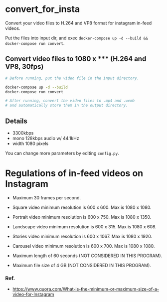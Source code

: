 # convert_for_insta
Convert your video files to H.264 and VP8 format for instagram in-feed videos.

Put the files into input dir, and exec `docker-compose up -d --build && docker-compose run convert`.


## Convert video files to 1080 x *** (H.264 and VP8, 30fps)

```bash
# Before running, put the video file in the input directory.

docker-compose up -d --build
docker-compose run convert

# After running, convert the video files to .mp4 and .wemb
# and automatically store them in the output directory.
```

## Details

- 3300kbps
- mono 128kbps audio w/ 44.1kHz
- width 1080 pixels

You can change more parameters by editing `config.py`.


# Regulations of in-feed videos on Instagram
- Maximum 30 frames per second.
- Square video minimum resolution is 600 x 600. Max is 1080 x 1080.
- Portrait video minimum resolution is 600 x 750. Max is 1080 x 1350.
- Landscape video minimum resolution is 600 x 315. Max is 1080 x 608.
- Stories video minimum resolution is 600 x 1067. Max is 1080 x 1920.
- Carousel video minimum resolution is 600 x 700. Max is 1080 x 1080.

- Maximum length of 60 seconds (NOT CONSIDERED IN THIS PROGRAM).
- Maximum file size of 4 GB (NOT CONSIDERED IN THIS PROGRAM).

### Ref.
- https://www.quora.com/What-is-the-minimum-or-maximum-size-of-a-video-for-Instagram